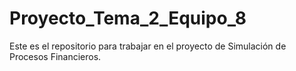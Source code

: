 # Proyecto_Tema_2_Equipo_8
Este es el repositorio para trabajar en el proyecto de Simulación de Procesos Financieros.
